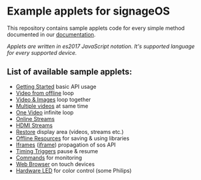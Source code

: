 # Example applets for signageOS

This repository contains sample applets code for every simple method documented in our [documentation](https://docs.signageos.io/api/sos-applet-api/).

*Applets are written in es2017 JavaScript notation. It's supported language for every supported device.*

## List of available sample applets:

- [Getting Started](https://github.com/signageos/applet-examples/blob/master/index.html) basic API usage
- [Video from offline](https://github.com/signageos/applet-examples/blob/master/examples/video-loop-offline/index.html) loop
- [Video & Images](https://github.com/signageos/applet-examples/blob/master/examples/video-and-images/index.html) loop together
- [Multiple videos](https://github.com/signageos/applet-examples/blob/master/examples/video-multiple/index.html) at same time
- [One Video](https://github.com/signageos/applet-examples/blob/master/examples/video-loop-one/index.html) infinite loop
- [Online Streams](https://github.com/signageos/applet-examples/blob/master/examples/stream/index.html)
- [HDMI Streams](https://github.com/signageos/applet-examples/blob/master/examples/stream-hdmi-port/index.html)
- [Restore](https://github.com/signageos/applet-examples/blob/master/examples/restore/index.html) display area (videos, streams etc.)
- [Offline Resources](https://github.com/signageos/applet-examples/blob/master/examples/offline-resources/index.html) for saving & using libraries
- [Iframes](https://github.com/signageos/applet-examples/blob/master/examples/iframes/index.html) ([iframe](https://github.com/signageos/applet-examples/blob/master/examples/iframes/iframe.html)) propagation of sos API
- [Timing Triggers](https://github.com/signageos/applet-examples/blob/master/examples/timing-triggers/index.html) pause & resume
- [Commands](https://github.com/signageos/applet-examples/blob/master/examples/command/index.html) for monitoring
- [Web Browser](https://github.com/signageos/applet-examples/blob/master/examples/browser/index.html) on touch devices
- [Hardware LED](https://github.com/signageos/applet-examples/blob/master/examples/hardware-led/index.html) for color control (some Philips)
